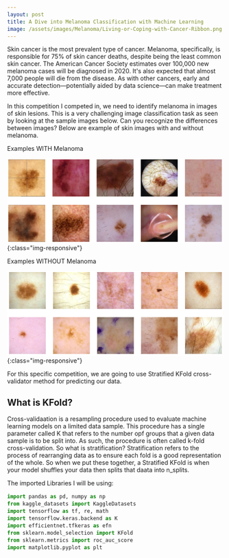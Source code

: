 ```yaml
---
layout: post
title: A Dive into Melanoma Classification with Machine Learning
image: /assets/images/Melanoma/Living-or-Coping-with-Cancer-Ribbon.png
---
```


Skin cancer is the most prevalent type of cancer. Melanoma, specifically, is responsible for 75% of skin cancer deaths, despite being the least common skin cancer. The American Cancer Society estimates over 100,000 new melanoma cases will be diagnosed in 2020. It's also expected that almost 7,000 people will die from the disease. As with other cancers, early and accurate detection—potentially aided by data science—can make treatment more effective.

In this competition I competed in, we need to identify melanoma in images of skin lesions. This is a very challenging image classification task as seen by looking at the sample images below. Can you recognize the differences between images? Below are example of skin images with and without melanoma.

Examples WITH Melanoma

![Example WITH Melanoma](/assets/images/Melanoma/WXitrw2.png){:class="img-responsive"}

Examples WITHOUT Melanoma

![Example WITHOUT Melanoma](/assets/images/Melanoma/tmZmY8H.png){:class="img-responsive"}

For this specific competition, we are going to use Stratified KFold cross-validator method for predicting our data.

## What is KFold?
Cross-validaation is a resampling procedure used to evaluate machine learning models on a limited data sample. This procedure has a single parameter called K that refers to the number opf groups that a given data sample is to be split into. As such, the procedure is often called k-fold cross-validation. So what is stratification? Stratification refers to the process of rearranging data as to ensure each fold is a good representation of the whole. So when we put these together, a Stratified KFold is when your model shuffles your data then splits that daata into n_splits.

The imported Libraries I will be using:

```python
import pandas as pd, numpy as np
from kaggle_datasets import KaggleDatasets
import tensorflow as tf, re, math
import tensorflow.keras.backend as K
import efficientnet.tfkeras as efn
from sklearn.model_selection import KFold
from sklearn.metrics import roc_auc_score
import matplotlib.pyplot as plt
```


